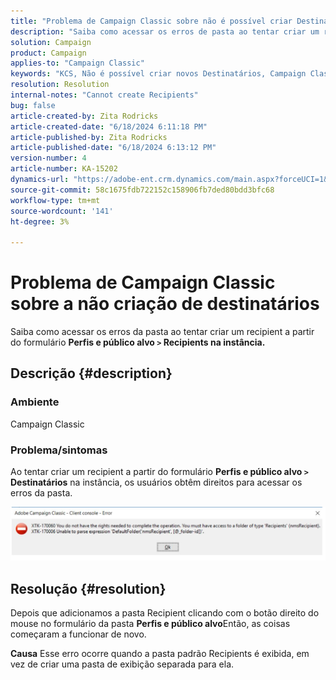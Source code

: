 ```yaml
---
title: "Problema de Campaign Classic sobre não é possível criar Destinatários"
description: "Saiba como acessar os erros de pasta ao tentar criar um recipient a partir do formulário Perfis e do Target."
solution: Campaign
product: Campaign
applies-to: "Campaign Classic"
keywords: "KCS, Não é possível criar novos Destinatários, Campaign Classic"
resolution: Resolution
internal-notes: "Cannot create Recipients"
bug: false
article-created-by: Zita Rodricks
article-created-date: "6/18/2024 6:11:18 PM"
article-published-by: Zita Rodricks
article-published-date: "6/18/2024 6:13:12 PM"
version-number: 4
article-number: KA-15202
dynamics-url: "https://adobe-ent.crm.dynamics.com/main.aspx?forceUCI=1&pagetype=entityrecord&etn=knowledgearticle&id=f77b2c24-9e2d-ef11-840a-002248084fbb"
source-git-commit: 58c1675fdb722152c158906fb7ded80bdd3bfc68
workflow-type: tm+mt
source-wordcount: '141'
ht-degree: 3%

---
```


# Problema de Campaign Classic sobre a não criação de destinatários


Saiba como acessar os erros da pasta ao tentar criar um recipient a partir do formulário <b>Perfis e público alvo `>` </b> <b>Recipients na instância.</b>

## Descrição {#description}


### <b>Ambiente</b>

Campaign Classic



### <b>Problema/sintomas</b>

Ao tentar criar um recipient a partir do formulário <b>Perfis e público alvo `>`  Destinatários</b> na instância, os usuários obtêm direitos para acessar os erros da pasta.



![](assets/___f87b2c24-9e2d-ef11-840a-002248084fbb___.png)


## Resolução {#resolution}




Depois que adicionamos a pasta Recipient clicando com o botão direito do mouse no formulário da pasta <b>Perfis e público alvo</b>Então, as coisas começaram a funcionar de novo.


<b>Causa</b>
Esse erro ocorre quando a pasta padrão Recipients é exibida, em vez de criar uma pasta de exibição separada para ela.
